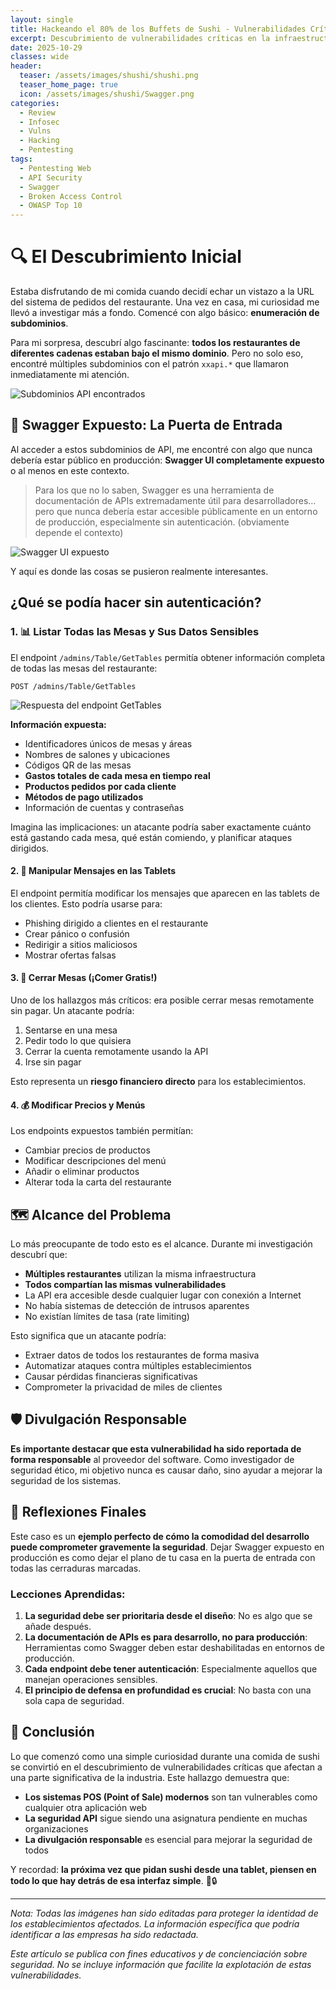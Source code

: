 ```yaml
---
layout: single
title: Hackeando el 80% de los Buffets de Sushi - Vulnerabilidades Críticas en Sistemas de Gestión
excerpt: Descubrimiento de vulnerabilidades críticas en la infraestructura compartida de múltiples restaurantes de sushi que exponen datos sensibles de clientes y permiten manipular operaciones.
date: 2025-10-29
classes: wide
header:
  teaser: /assets/images/shushi/shushi.png
  teaser_home_page: true
  icon: /assets/images/shushi/Swagger.png
categories:
  - Review
  - Infosec
  - Vulns
  - Hacking
  - Pentesting
tags:
  - Pentesting Web
  - API Security
  - Swagger
  - Broken Access Control
  - OWASP Top 10
---
```


# 🔍 El Descubrimiento Inicial

Estaba disfrutando de mi comida cuando decidí echar un vistazo a la URL del sistema de pedidos del restaurante. Una vez en casa, mi curiosidad me llevó a investigar más a fondo. Comencé con algo básico: **enumeración de subdominios**.

Para mi sorpresa, descubrí algo fascinante: **todos los restaurantes de diferentes cadenas estaban bajo el mismo dominio**. Pero no solo eso, encontré múltiples subdominios con el patrón `xxapi.*` que llamaron inmediatamente mi atención.

![Subdominios API encontrados](/assets/images/shushi/apisubdomains.png)

## 🚨 Swagger Expuesto: La Puerta de Entrada

Al acceder a estos subdominios de API, me encontré con algo que nunca debería estar público en producción: **Swagger UI completamente expuesto** o al menos en este contexto. 

> Para los que no lo saben, Swagger es una herramienta de documentación de APIs extremadamente útil para desarrolladores... pero que nunca debería estar accesible públicamente en un entorno de producción, especialmente sin autenticación. (obviamente depende el contexto)

![Swagger UI expuesto](/assets/images/shushi/Swagger.png)

Y aquí es donde las cosas se pusieron realmente interesantes.

## ¿Qué se podía hacer sin autenticación?

### 1. 📊 Listar Todas las Mesas y Sus Datos Sensibles

El endpoint `/admins/Table/GetTables` permitía obtener información completa de todas las mesas del restaurante:

```
POST /admins/Table/GetTables
```

![Respuesta del endpoint GetTables](/assets/images/shushi/GetTables.png)

**Información expuesta:**
- Identificadores únicos de mesas y áreas
- Nombres de salones y ubicaciones
- Códigos QR de las mesas
- **Gastos totales de cada mesa en tiempo real**
- **Productos pedidos por cada cliente**
- **Métodos de pago utilizados**
- Información de cuentas y contraseñas

Imagina las implicaciones: un atacante podría saber exactamente cuánto está gastando cada mesa, qué están comiendo, y planificar ataques dirigidos.

#### 2. 📱 Manipular Mensajes en las Tablets

El endpoint permitía modificar los mensajes que aparecen en las tablets de los clientes. Esto podría usarse para:
- Phishing dirigido a clientes en el restaurante
- Crear pánico o confusión
- Redirigir a sitios maliciosos
- Mostrar ofertas falsas

#### 3. 💸 Cerrar Mesas (¡Comer Gratis!)

Uno de los hallazgos más críticos: era posible cerrar mesas remotamente sin pagar. Un atacante podría:
1. Sentarse en una mesa
2. Pedir todo lo que quisiera
3. Cerrar la cuenta remotamente usando la API
4. Irse sin pagar

Esto representa un **riesgo financiero directo** para los establecimientos.

#### 4. 💰 Modificar Precios y Menús

Los endpoints expuestos también permitían:
- Cambiar precios de productos
- Modificar descripciones del menú
- Añadir o eliminar productos
- Alterar toda la carta del restaurante

## 🗺️ Alcance del Problema

Lo más preocupante de todo esto es el alcance. Durante mi investigación descubrí que:

- **Múltiples restaurantes** utilizan la misma infraestructura
- **Todos compartían las mismas vulnerabilidades**
- La API era accesible desde cualquier lugar con conexión a Internet
- No había sistemas de detección de intrusos aparentes
- No existían límites de tasa (rate limiting)

Esto significa que un atacante podría:
- Extraer datos de todos los restaurantes de forma masiva
- Automatizar ataques contra múltiples establecimientos
- Causar pérdidas financieras significativas
- Comprometer la privacidad de miles de clientes


## 🛡️ Divulgación Responsable

**Es importante destacar que esta vulnerabilidad ha sido reportada de forma responsable** al proveedor del software. Como investigador de seguridad ético, mi objetivo nunca es causar daño, sino ayudar a mejorar la seguridad de los sistemas.

## 💭 Reflexiones Finales

Este caso es un **ejemplo perfecto de cómo la comodidad del desarrollo puede comprometer gravemente la seguridad**. Dejar Swagger expuesto en producción es como dejar el plano de tu casa en la puerta de entrada con todas las cerraduras marcadas.

### Lecciones Aprendidas:

1. **La seguridad debe ser prioritaria desde el diseño**: No es algo que se añade después.
2. **La documentación de APIs es para desarrollo, no para producción**: Herramientas como Swagger deben estar deshabilitadas en entornos de producción.
3. **Cada endpoint debe tener autenticación**: Especialmente aquellos que manejan operaciones sensibles.
4. **El principio de defensa en profundidad es crucial**: No basta con una sola capa de seguridad.

## 🚀 Conclusión

Lo que comenzó como una simple curiosidad durante una comida de sushi se convirtió en el descubrimiento de vulnerabilidades críticas que afectan a una parte significativa de la industria. Este hallazgo demuestra que:

- **Los sistemas POS (Point of Sale) modernos** son tan vulnerables como cualquier otra aplicación web
- **La seguridad API** sigue siendo una asignatura pendiente en muchas organizaciones
- **La divulgación responsable** es esencial para mejorar la seguridad de todos

Y recordad: **la próxima vez que pidan sushi desde una tablet, piensen en todo lo que hay detrás de esa interfaz simple**. 🍣🔒

---

*Nota: Todas las imágenes han sido editadas para proteger la identidad de los establecimientos afectados. La información específica que podría identificar a las empresas ha sido redactada.*

*Este artículo se publica con fines educativos y de concienciación sobre seguridad. No se incluye información que facilite la explotación de estas vulnerabilidades.*

